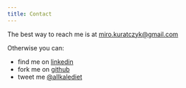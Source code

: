 ```yaml
---
title: Contact
---
```


The best way to reach me is at <miro.kuratczyk@gmail.com>

Otherwise you can:

+ find me on [linkedin](https://ca.linkedin.com/in/mirokuratczyk "Linkedin")
+ fork me on [github](https://github.com/mirokuratczyk)
+ tweet me [\@allkalediet](https://twitter.com/allkalediet)

